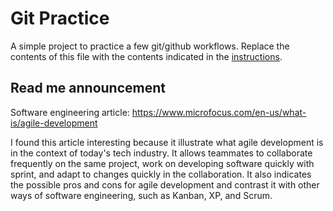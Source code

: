 # Git Practice
A simple project to practice a few git/github workflows.  Replace the contents of this file with the contents indicated in the [instructions](./instructions.md).

## Read me announcement

Software engineering article: https://www.microfocus.com/en-us/what-is/agile-development 

I found this article interesting because it illustrate what agile development is in the context of today's tech industry. It allows teammates to collaborate frequently on the same project, work on developing software quickly with sprint, and adapt to changes quickly in the collaboration. It also indicates the possible pros and cons for agile development and contrast it with other ways of software engineering, such as Kanban, XP, and Scrum.